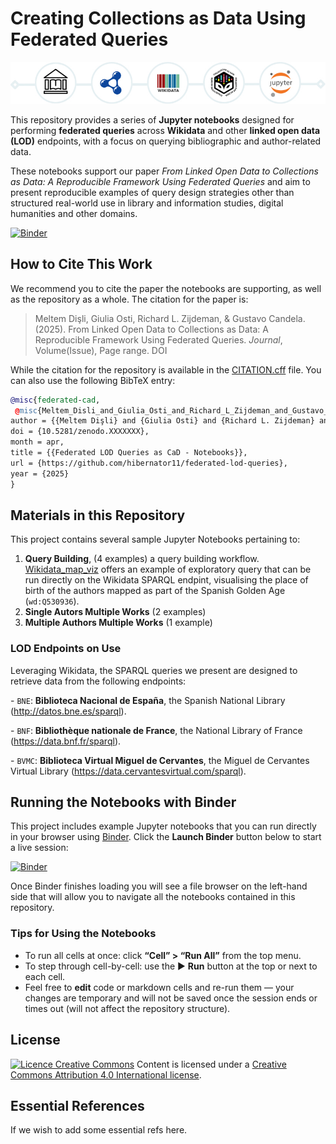 # Creating Collections as Data Using Federated Queries

![From LOD to CaD - banner](gh-banner.jpg)

This repository provides a series of **Jupyter notebooks** designed for performing **federated queries** across **Wikidata** and other **linked open data (LOD)** endpoints, with a focus on querying bibliographic and author-related data. 

These notebooks support our paper *From Linked Open Data to Collections as Data: 
A Reproducible Framework Using Federated Queries* and aim to present reproducible examples of query design strategies other than structured real-world use in library and information studies, digital humanities and other domains.

[![Binder](https://mybinder.org/badge_logo.svg)](https://mybinder.org/v2/gh/semanticnoodles/federated-cad/HEAD)

## How to Cite This Work
We recommend you to cite the paper the notebooks are supporting, as well as the repository as a whole. The citation for the paper is:

> Meltem Dişli, Giulia Osti, Richard L. Zijdeman, & Gustavo Candela. (2025). From Linked Open Data to Collections as Data: A Reproducible Framework Using Federated Queries. *Journal*, Volume(Issue), Page range. DOI

While the citation for the repository is available in the [CITATION.cff](CITATION.cff) file. You can also use the following BibTeX entry:

```bibtex
@misc{federated-cad,
 @misc{Meltem_Disli_and_Giulia_Osti_and_Richard_L_Zijdeman_and_Gustavo_Candela_Federated_LOD_Queries_2025,
author = {{Meltem Dişli} and {Giulia Osti} and {Richard L. Zijdeman} and {Gustavo Candela}},
doi = {10.5281/zenodo.XXXXXXX},
month = apr,
title = {{Federated LOD Queries as CaD - Notebooks}},
url = {https://github.com/hibernator11/federated-lod-queries},
year = {2025}
}  
```

## Materials in this Repository

This project contains several sample Jupyter Notebooks pertaining to:

1.  **Query Building**, (4 examples) a query building workflow. [Wikidata_map_viz](notebooks/01-query-building/wikidata-map-viz.md) offers an example of exploratory query that can be run directly on the Wikidata SPARQL endpint, visualising the place of birth of the authors mapped as part of the Spanish Golden Age (`wd:Q530936`). 
2.  **Single Autors Multiple Works** (2 examples) <!-- add explanation of the example -->
3.  **Multiple Authors Multiple Works** (1 example) <!-- add explanation of the example --> 

### LOD Endpoints on Use

Leveraging Wikidata, the SPARQL queries we present are designed to retrieve data from the following endpoints:

\- `BNE`: **Biblioteca Nacional de España**, the Spanish National Library (http://datos.bne.es/sparql). <!-- add link to BNE SPARQL endpoint -->

\- `BNF`: **Bibliothèque nationale de France**, the National Library of France (https://data.bnf.fr/sparql). <!-- add link to BNF SPARQL endpoint -->

\- `BVMC`: **Biblioteca Virtual Miguel de Cervantes**, the Miguel de Cervantes Virtual Library (https://data.cervantesvirtual.com/sparql). <!-- add link to BVMC SPARQL endpoint -->

## Running the Notebooks with Binder

This project includes example Jupyter notebooks that you can run directly in your browser using [Binder](https://mybinder.org/). Click the **Launch Binder** button below to start a live session:

[![Binder](https://mybinder.org/badge_logo.svg)](https://mybinder.org/v2/gh/semanticnoodles/federated-cad/HEAD)

Once Binder finishes loading you will see a file browser on the left-hand side that will allow you to navigate all the notebooks contained in this repository.

### Tips for Using the Notebooks

-  To run all cells at once: click **“Cell” > “Run All”** from the top menu.
-  To step through cell-by-cell: use the ▶️ **Run** button at the top or next to each cell.
-  Feel free to **edit** code or markdown cells and re-run them — your changes are temporary and will not be saved once the session ends or times out (will not affect the repository structure).

## License

[![Licence Creative Commons](https://camo.githubusercontent.com/87c07f8d6b43e5c3a22e2cc80e0e245c5c47a4f370da2c3465a00a4d55a0239a/68747470733a2f2f692e6372656174697665636f6d6d6f6e732e6f72672f6c2f62792f342e302f38307831352e706e67)](http://creativecommons.org/licenses/by/4.0/)
Content is licensed under a [Creative Commons Attribution 4.0 International license](http://creativecommons.org/licenses/by/4.0/).

## Essential References

If we wish to add some essential refs here.<!-- add references to the paper, the notebooks, and any other relevant resources -->
